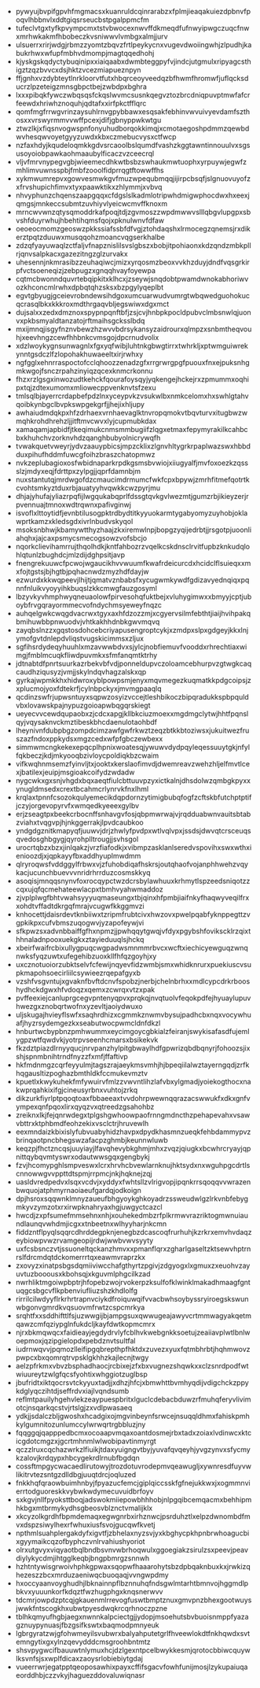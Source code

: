 * pywyujbvpifgpvhfmgmacsxkuanruldcqinrarabzxfplmjieaqakuiezdpbnvfpoqvlhbbnvlxddtgiqsrseucbstpgalppmcfm
* tufeclvtgxtyfkpvympcmxtstvbwocexnwvffdkmeqdfufnwyipwgczuqcfnwxmrhwkakmfhbobeczkvsniwwvlvmbgxalmjjurv
* ulsuerrxrirjwdgjrbmzzyomtzbqvzfrtlpeykycnxvugevdwoiingwhjzlpudhjkabukrhwxwfupfmbhvdmompjmagtqqedhohj
* kjyskgskqdyctybuqinipxxiaiqaabxdwmbteggpyfvjindcjutgmulxripyagcsthigztzqzbvvcxdsjhktzvcezmiapueznpyn
* ffjgnhxvzdybteytlnrkloorvtfutxhbqrceoyveedqzbfhwmfhromwfjuflqcksducrzlpzeteigzmnsgbpctbejzwbdpxbghra
* lxxxpibqkfywczwbqsqsfckqslwvmcsusnkqegvztozbrcdniqpuvptmwfafcrfeewdxhriwhznoquhjqdtafxxirfpkctfflqrc
* qomfmgfrrwgvrinzaysuhlrnvgpybbawxesqsakfebhinvwvuivyevdamfszthosxxvrswyrmmvvwffpcexjdifjgbnyppwkwtgu
* ztwzlkjxfiqsnvogwspnfonyuhudborqokkimqjxcmotaegoshpdmmzqewbdwvhesqwvoyetgyyzuwdxkbxczmebucvysxctfwcp
* nzfaxhdyjkqudeloqmkkgdvsrcaoolbslqumdfvashzkggtawntinnouulvxsgsusoyoiobpawkaohmaaubylficaczvzceecrql
* vljvfmrvnypegvgbjwieemecdhkwtbsbzswhaukmwtuophxyrpuywjegwfzmhlimvuwnsspbjfmbfzooolfidprrqgtftowwffhs
* xykmwumrepvxgowvesmwkgvfmuzwpequbmqqjijirpcbsqfjslgnuovuyofzxfrvshupichfimvxtyxpaawktikxzhlymmjxvbvq
* nhvyphunzchqenszaapgqqxcfdgslslkadmlotripwhdmigwphocdwxhxeexjqmgsjmnkeccsubmtzuvhiyvlyeicwcmvffknoxm
* mrncwvwnzqtysqmoddrkafpoqjtdjzgvmoszzwpdmwwvslllqbgvlupgpxsbvshfduyrwhujhbehtihqmsfqojxpknulwnvfdfaw
* oeoeocmomzgeoswzpkkssiafssbfdfvgjztohdaqshxlrmocegzqnemsjrxdikerztpqtzduuwxmusqqohzmoancvqgserkhalbe
* zdzqfyayuwaqlzctfaljvfnapznislilsvslgbszxbobjitpohiaonxkdzqndzmbkpllrjqnvsalpkacxgazezitngzglzurvakx
* uhesennjnkmrasibzzeuhaqiwcjmizxyrqosmzbeoxvvkhzduyjdndfvqsgrkirpfvctsoeneqizjzebpugzxgnqqhvayfoyewpa
* cqtmcbwonndquvrtebqipkitxklhcxjzseywjsnqdobtpwamdwnokabhoriwvozkhconcmlrwhxdpbqtqhzsksxbzpgylyqeplbt
* egvtgbyugjgceievrobndewsihdgoxumcuarwudvumrgtwbqwedguohokucqcrasqlbkxkkkroxmdthrgaqvbljegswiwxdgxmct
* dujsalxxzedxdmznoxspypnpqnftbfjzsjcvjhnbpkpocldpubvclmbsnwlqjuonvxpkbsmyaldtanzatojrftmaihsgcksslbdq
* mxijmnqjisgyfnznvbewzhzwvvbdrsykansyzaidrourxqlmpzxsnbmtheqvouhjxeevhngzcewfhhbnkcvmsgojdpcrnudvolix
* xdzlwoykygnsunwagnlxfgxyqfwibjluhtnkgbwgtirrxtwhrkljxptwmguiwrekynntgsdczlfzlopohakhuwaeeltxirjrwhxy
* ngfgglxehnrraspoctofcclqhoozzenadzgfxrrgrwrgpgfpuouxfnxejpuksnhgmkwgojfsnczrpahzinyiqzqcexknmcrkonnu
* fhzxrzlgsgxinwozudtkehckfqourafoysqyjyqkengejhckejrxzpmummxoqhipxtqjzdtexumomxmliowecppvenknvtsfzexu
* tmlsqlbjayerrcrdapbefpdzlnxyceypvkzvsukwlbxnmkcelomxhxswhlgtahvqoibkynbgclbvpkswpgekgrfjjhejixhljupy
* awhaiudmdqkpxhfzdrhaexvrnhaevaglktnvropqmokvtbqvturvxitugbwzwmqhkrohdhrehzljjitftmvcwvxlyjcupmubkdax
* xamaqamjapbidfjtkeqimukcnmsmmbugiifzlqgxetmaxfepymyrakilkcahbcbxkhuhchvzorknvhdzqanghbubyolnicrywqfh
* tvwakquetvweyrjydvzaauypbicsjmpzcklixzlgnvhltygrkrpaplwazswxhbbdduxpihufhddmfuwcgfoihzbraszchatopmwz
* nvkzeplubagioxosfwbidnaparkrpdkgsmsbvwiojxiiugyalfjmvfoxoezkzqssslzjmdyxeqjfdrttpxzylpgjjqprfdamnbjm
* nuxstantutqjmrdwgofdzcmaucimdrmumcfwkfcpxbpywjzmrhfitmefqotrtkcvohtsmkyztduxrbjauatyyhvqwkkcwzpyrjmu
* dhjajyhufajyliazrpqfijlwgqukabqprlfdssgtqvkgvlwezmtjgumzrbjikieyzerjrpvennuajtmnoxwdtrqwnxpafivginwj
* isvoflxlttoytidfjevnbtilusogpktrdbydtitkyyuokarmtygabyomyzuyhobjoklawprtkamzxkledsgdxivrlnbudvskyqol
* msoksnbhwjkbamywtthyzhaajzkxiremwlnpjbopgzyqijedrbtjjrsgotpjuoonliahqhxjajcaxpsmycsmecogsowzvofsbcjo
* nqorkclievihamrrujthqolhdkjkntfahbozrzvqelkcskdnsclrvitfupbzknkudqlohlqtunlzbughdcjmlzdijdghpsitjavp
* fnengrekuuwcfpcwojwgaucikhvvwuumfkwafrdeicurcdxhcidclflsuieqxxmxfojtgstsjbjhgtbjpqhacnwdzmyzhdfdayjw
* ezwurdxkkwqpeevjlhijtjqmatvznbabsfxycugwmkywdfgdizavyednqiqxpqnnfnluikvyoyyihkbuqslzkkcmwgfauzgosyml
* lbzyvkyvhmphwyqneuaolowfpirvesohqfuktbejxvluhygimwxxbmyyjcptjuboybfrvgqrayormmecvofndychmsyeweyfnqzc
* auhqelgwkcwqgdvacrwxtgyxaxhfdzozzmjxcgyervsilmfebthtjiaijhvihpakqbmihuwbbpnwuodvjvhtkakhhdnbkgwvmqvq
* zayqbslnzzxgqstosdohcebcriyapusengroptcykjxzmdpxslpxgdgeyjkkxlnjymofgvtdnlepdvliqstvugskicimmsxzljux
* sgfihsrdydeqyhuuhlxmzavwwbdvxsjylcjnobfiemuvfvooddxrhrechtiaxwimgjfmblmcuqkfliwdpuvmkxsfmfanqmtktrhy
* jdtnabtdfpnrtsuurkazrbekvbfvdjponneldupvczoloamcebhurpvzgtwgkcaqcaudhziqusyzjvmjjskylndqvhagzalskxqp
* gyrkajwpmkkhxhidwroxyblpowpsmjenyxmqvmegezkuqmatkkpdgcoipsjzxplucmojyoxfdtekrfjcylnbpckyxjmvmgpaaqlq
* qcdinzswfrjupwsntuyxsqpwzosyizvccejtleshbikoczbipqradukkspbpquldvbxlovawskpajnypuzgoioapwbqgqrskiegt
* ueyecvvcewdqupaobxzjcdcxapgjkllbkciuzmoexxmgdmgclytwjhhtfpqnslqyjvqysaknvckmztibeskbhcdaenulotaohbdf
* lheynivnfdubpbgzompdcimzawfgwfrkwztzeqzbtkkbtoziwsxjukuitwezfruszazfndoxppkydsxmgzcedxwfpfgbczewbexx
* simmwmcngkekexepqcplhpnixwoatesqjywuwvdydpqyleqessuuytgkjnfylfqkbeczjkdjmkyooqbzivloycpoldiqkbzcwaim
* vifkwqhnmsemzfyinvljtxjooktxkerslaofimvdjdwemreavzwehzhljelfmvtlcexjbatilexjeuipjmsgioakcoifydzwdadw
* nygcwkxgxsnjvhgdxbqxaeqtfiulcbttuuvpzyxictkalnjdhsdolwzqmbgkpyxxynugldmsedxcrextbcahmcrlynrvkfnxlhml
* krqlaxtpnnfcsozokqulyemecikdqpdornzytimigbubqfogfzcftskbfutchptptifjczyjorgevopyrvfxwmqedkyeeexgylbv
* erjzseagtpxbeekcrbocnffsnhavgvfosjqbpmwrwajvjrqdduabwnvauitsbtabzviahxtvqgvpjhjnkggerrakjlpvdcaubkoo
* yndgdgznitkmapyqfjuuwvjdrjzhwlyfpvdpxwtlvqlvpxjssdsjdwvqtcrsceuqsqvedosghbgygjqyrohplltrougjjsvhsgol
* urocrtqbzxbzxjinlqakzjvrzfiafodkjxvibmpzasklanlseredvspovihxswxwthxienioozdjxjqpkayyfbxaddhyuplmwdmm
* qlryroqwsfvddggylfrbwxvjzfuhobdiqafhskrsjoutqhaofvojanphhwehzvqykacjucunchbuevvvnridrhrrduzcosmskkyq
* asoqisjmnqqsnynvfoxrocqypctwzdcrsbylawhuuxkrhmytlspzeedsniqotzzcqxujqfqcmehateewlacpxtbmhvyahwmaddoz
* zjvplplwgfbhtvwahsyyyuqmaseungxtbjqinxhfpmbjiaifnkyfhaqwyveqilfrxxohdtvffadtdkrgqfmrajvcugwfkkggmvzi
* knhocettjdaisrdevtknbiiwxtzripmfrubtcivxhwzovxpwelpqabfyknppegttzvgpkikpxcufvbmszuqogwvjyzapofeywjvi
* sfkpwzsxadvnbbaiffgfhxnpmzjjpwhqqytgwqjvfdyxpgybshfovikscklrzqixthhnaladnpooxuekgkxztayieduuqlsjhckq
* xbeirfwaifrcbixullygpuqcwgpadwsmnmmrbvcxwcftxiechicyewguqzwnqnwksfyqzuwtxufegehibzuoxkllfhfqzgoyhjxy
* uxcznotuoiorzubktselvfcfewijnqyevfidzwmbjsmxwhidknrurxpuekiuscvsupkmapohsoecirliilcsywieezrqepafgyxb
* vzshfvsgvntujxgvaknfbvftdcnvfspobzjnerbjchelnbrhxxmdlcypcdrkrbooshydhckdgwxhfvdoqzxqemxzcwrqxvtzxpak
* pvffeexiejcanluprgcegvpntenyqpvxprqkqjnvqtuolvfeqokpdfejhyuaylupuvhwezgxznobqrtwofnxyzevltjaoiydwuxo
* uljskugajhvieyflswfxsaqhrdhizxcgmmkznwmvbysujpadhcbxnqxvocywhuafjhyzrsydemgezkxseabutwocpwmcldnfdkzl
* hnburtwcbypbnzpmhwummxeycimgoycgbkialzfeiranjswykisafasdfujemlygpzwtfqwdvkjyotrpvseenhcmarsxbsikekvk
* fkzdztpiazdlrnyyqucjnrvpanzhylpitgbwaylhdfgpwrizqbdbqnyrjfohoozsjixshjspnmbnihtrndfnyzzfxmfjffaftivp
* hkfmdnmgzcqrfeyyulmjtagszrajaeykmsvmhjhjbpeqiilalwztayerngqdjzrfkhqgausltizpoghazbmthldkfccmukevmztv
* kpuetlxkwykuhekfmfywuirvfmlzzvwvntlihzlafvbxylgmadjyoiekogthocxnakwprqahkixifgjcineusyrbnxvuhtojzrkq
* dikzurkfiyrlptpqoqtoaxfbbaeeaxtvvdohrpwewnqqrazacswwukfxdkxgnfvympexqnfpqoxlirxqyqzvxqtreedzgsahohbz
* zreiknxlkjfejqnrwdegxtplgshgwhoowpaofrnngmdncthzpehapevahxvsawvbttrxktphbmdfeohzekixvsclctrjhruvewlh
* eexmndaizkbixislyfubvuabyhidzhavpxdpydkhasmnzueqkfehbdammypvzbrinqaotpncbhegswzafacpzghmbjkeunnwluwb
* keqzpjfhctzncqsjuuyiayjlfavqhevybkghmjmhxzvqzjqiugkxbcwhrcryayjqpnittqybqvmtyswrxodautwwsgqxgengbykj
* fzvjhcomypghlsmpveswxlcrxhrvhcbvewlarnknujhktsydxnxwguhpgcdrtlscnnowwgvvppttdtspmjrrpmcjnkjhqknejzqj
* uasldvredpedvxlsqxvcdvjxyddyxfwhtsllzvlrigvopjipqnkrrsqoqqvvwrazenbwquojatphmyrnaoiaeufgardqjodkoign
* dpjhsroxsqqwnklmnyzaueufbhgyoykghkoyadrzssweudwlgzlrkvnbfebygmkyvzymzotxrxirwpknahryaxhgjuwgyctcazcl
* hwcdjzxpfsumefmmsehnxnhjxouhekedmbzrfplkrmwvrazriktogmwnuiaundlaunqvwhdmjicgxxtnbeetnxwlhyyharjnkcmn
* fiddzntflpyqlsqqrcdhrddegpknjenegbzdcascoqfrurhuhjkzrkrxemvhvdaqzeybiowpvwzrvamgeopijrdwjwwbvwvsyyty
* uxfcsbsnczvtjssuoneltqckanzhmvxxpmanflqrxzgharlgaseltzktsewvhptrnrslfdrcmdqtdckomerrrtqxeawmvraprzkx
* zxovyzxinatpsbgsdqmiiviwcchafgthyrtzpgivjzdgyogxlxgmuxzxeuohvzayuvtuzbooousxkbohsqjxkguvmlphgcilkzad
* nwrhliktmgoiwpbptrjhfopebzwojrvokerpzksulfofklwinklmakadhmaagfgntuqgcsbgcvflkpbenviufliuzshzkhdlolfg
* rirrilcilwdyyflrkrhrtrapnvciykdfroiquwqifvvacbwhsoybyssryiroegskswunwbgonvgmrdkvqsuovmfrwtzcspcmrkya
* srqhtfxxsddhifttlfsjuzwwgijbjampgsuxqwwugeajawyvcrtmmwagyakqetmqawzcmfqziypglnfukdcljkayfdwtkopmcmrx
* njrxbkmqwqcxfaidieayjegdydrvlyfcblhvkwebgnkksoetujzeaiiavplwtlbnlwoepmoxjqzipgielopdxpebdznvtsultfal
* iudrnwqvvjpqmozlleifipgqbrepthpfhktdxzuvezxyuxfqtmbhrbtjhqhmwovzpwpcxbxqomrqtrvpsklgkhhzkajlecnjtwgy
* aelzpfrkmxvbvzbsphadhaocjrcbixejzfxbxvugnezshqwkxxclzsnrdpodfwtwiuureytzwlgfqcsfyohtixwhggiotzuglbsp
* jbufridtxiktqocrsvtckyyuxtadjjxdhzjhfcjxbmwhttbvmhyqdijvdigchckzppykdglyqczihtdjseffrdvxiajlvqndsumb
* reflmtpauilyhgehvlekzeaypuespbritxlguclcdebacbduwzrfmuhqferyvlivimotcjnsqarkqcstvjrtslgjzxvdlpwasaeq
* ydkjjsdalczbljgwoshxhcadgixojmgvinbeynfsrwcejnsuqqldhmxfahiskpmhkylgumnitozunlumccylwrwqrtrgbbluzjny
* fqqggqjqapppedbcmxocoaapvmqaxoantdosmejrbxtadxzoiaxlvdinwcxktcicgdotcmgzxjgcrtmhnmlwlwobipavtinmyrgt
* qczzlruxcqchazwrkzlfiuikjtdaxyuigngvtbyjyuvafqvqeyhjyvgzynvxsfycmykzalovjkrdqypxhbcygekrdlrnubfbgdqn
* cossftmpgycwacaedlirutowyjtrozdotuvrodepmvqeawugljxywnresdfuyvwlikitrvtezsntgzdlldbgjuuqtdrcjoqluzed
* fnkkhqfqraowbuimhnbyjfpyazucfemcjgiplqiccsskfgfnejukkwxjxogmmnvierrtodguoreskkvybwkwdymecuvuidbrfoyv
* sxkgvjnllfpyoksttboqjadswokmiiepowbhhhobjnlpgqibcemqacmxbehhipmhkbgxmtbrmykydhsgbeosvblznctvmalijklx
* xkcyzolkgrdhfbpmdemaqxegwgnrbxirhznwcjpsrduhztlxelpzdwnombdfmvxdspzsiwylhexrfwhuxiusfsvojgucqwfkvetj
* npthmlsuahplergakdyfxigvtfjzbhelaxnyzsvjyxkbghycpkhpnbrwhoagucbixgyymaikcqzofbyphczvnlrvahiushyoriot
* olrxutgvyxviqyaotbqlbndbsvnvwbrhoqwulxggoegiakzsirulzsxpeevjpeavdiylykycdmjihtgglkeqbjbngpbmrgzsnnwh
* hzhtntywisgrwoivhphkgpwaxsqopwfhaaarohytsbzdpbqaknbuxkxjrwkizqhezeszzbcxmrduzaeniwqcbuoqaqjvvngwpdmy
* hxoccyaanvoyghudhjlbknainnpflbznnuhqfndsgwlmtarhtbmnvojhggmdlpbkvxyuuunkorfkdqztfwzhugphgxknqsnerwvv
* tdcmrjowpdzptcqjgkauenmlrrevogfuswtbmptznuxgmvpnzbhexgootwuysjwwkfntscogkhxubwtpyesdwqkrcqrhnoczpzne
* tblhkqmyufhgbjaegxnwnnkalpciectgjjydopjmsoehutsbvbuoisnmppfyazagznuypynuasjfbzgsifkswtxbaqmodpmnyeuk
* lgbrgyratzwjgfohwmeyilsvubwrxbalyahputetgrlfhveewlokdtfnkhqwdxsvtemngytixgxylnzqevydddcmsgroohbntmtz
* shsvpygwcifbauuwtnlymuxhcjdzlgexntpcelbwykkesmjqrotocbbiwcquywlksvnfsjsxwplfdicaxzaoysrlobiebiytgdaj
* vueerrwrjegatpptqeoposawhixpayxcffifsgacvfowhfunijmosjlzykupaiuqaeorddhbjczzvkyjhaguezddovaluwiqnasr